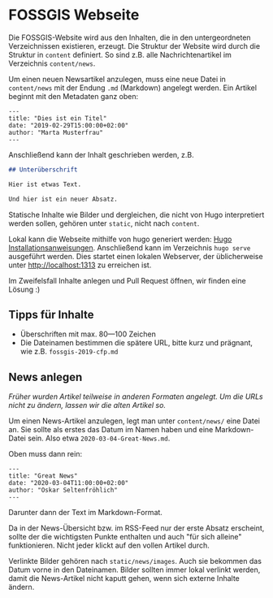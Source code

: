 # FOSSGIS Webseite

Die FOSSGIS-Website wird aus den Inhalten, die in den untergeordneten Verzeichnissen existieren, erzeugt. Die Struktur der Website wird durch die Struktur in `content` definiert. So sind z.B. alle Nachrichtenartikel im Verzeichnis `content/news`.

Um einen neuen Newsartikel anzulegen, muss eine neue Datei in `content/news` mit der Endung `.md` (Markdown) angelegt werden. Ein Artikel beginnt mit den Metadaten ganz oben:

	---
	title: "Dies ist ein Titel"
	date: "2019-02-29T15:00:00+02:00"
	author: "Marta Musterfrau"
	---

Anschließend kann der Inhalt geschrieben werden, z.B.

```markdown
## Unterüberschrift

Hier ist etwas Text.

Und hier ist ein neuer Absatz.
```

Statische Inhalte wie Bilder und dergleichen, die nicht von Hugo interpretiert werden sollen, gehören unter `static`, nicht nach `content`.

Lokal kann die Webseite mithilfe von hugo generiert werden: [Hugo Installationsanweisungen](https://gohugo.io/getting-started/installing/). Anschließend kann im Verzeichnis `hugo serve` ausgeführt werden. Dies startet einen lokalen Webserver, der üblicherweise unter [http://localhost:1313](http://localhost:1313) zu erreichen ist.

Im Zweifelsfall Inhalte anlegen und Pull Request öffnen, wir finden eine Lösung :)

## Tipps für Inhalte

- Überschriften mit max. 80—100 Zeichen
- Die Dateinamen bestimmen die spätere URL, bitte kurz und prägnant, wie z.B. `fossgis-2019-cfp.md`

## News anlegen

*Früher wurden Artikel teilweise in anderen Formaten angelegt. Um die URLs
nicht zu ändern, lassen wir die alten Artikel so.*

Um einen News-Artikel anzulegen, legt man unter `content/news/` eine Datei an.
Sie sollte als erstes das Datum im Namen haben und eine Markdown-Datei sein.
Also etwa `2020-03-04-Great-News.md`.

Oben muss dann rein:

```
---
title: "Great News"
date: "2020-03-04T11:00:00+02:00"
author: "Oskar Seltenfröhlich"
---
```

Darunter dann der Text im Markdown-Format.

Da in der News-Übersicht bzw. im RSS-Feed nur der erste Absatz erscheint,
sollte der die wichtigsten Punkte enthalten und auch "für sich alleine"
funktionieren. Nicht jeder klickt auf den vollen Artikel durch.

Verlinkte Bilder gehören nach `static/news/images`. Auch sie bekommen das Datum
vorne in den Dateinamen. Bilder sollten immer lokal verlinkt werden, damit die
News-Artikel nicht kaputt gehen, wenn sich externe Inhalte ändern.


